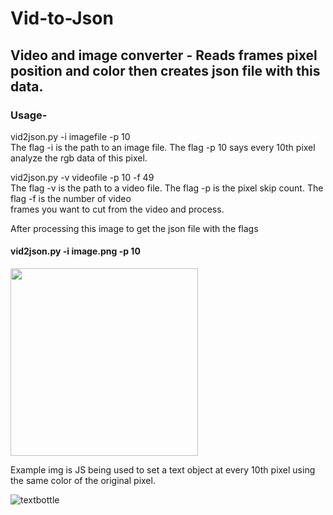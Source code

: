 # Vid-to-Json

## Video and image converter - Reads frames pixel position and color then creates json file with this data. 

### Usage-

  vid2json.py -i imagefile -p 10  
  The flag -i is the path to an image file. The flag -p 10 says every 10th pixel analyze the rgb data of this pixel.  
  
  vid2json.py -v videofile -p 10 -f 49   
  The flag -v is the path to a video file. The flag -p is the pixel skip count. The flag -f is the number of video  
  frames you want to cut from the video and process.










After processing this image to get the json file with the flags    
#### vid2json.py -i image.png -p 10  

<img src="https://user-images.githubusercontent.com/43976537/55659548-32e20c80-57d0-11e9-86e2-255bea0f3abb.png" width="300px">


 
Example img is JS being used to set a text object at every 10th pixel using the same color of the original pixel.  

![textbottle](https://user-images.githubusercontent.com/43976537/55659988-147d1080-57d2-11e9-9409-1a8edd5c7813.png)


  
